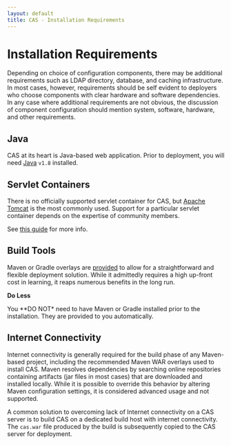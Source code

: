 ```yaml
---
layout: default
title: CAS - Installation Requirements
---
```


# Installation Requirements

Depending on choice of configuration components, there may be additional requirements such as LDAP directory,
database, and caching infrastructure. In most cases, however, requirements should be self evident to deployers who
choose components with clear hardware and software dependencies. In any case where additional requirements are
not obvious, the discussion of component configuration should mention system, software, hardware, and other
requirements.

## Java

CAS at its heart is Java-based web application. Prior to deployment, you will need [Java](http://www.java.com) `v1.8` installed.

## Servlet Containers

There is no officially supported servlet container for CAS, but [Apache Tomcat](http://tomcat.apache.org/) is the most
commonly used. Support for a particular servlet container depends on the expertise of community members.

See [this guide](../Configuring-Servlet-Container.html) for more info.

## Build Tools

Maven or Gradle overlays are [provided](../installation/Maven-Overlay-Installation.html) to allow for a straightforward and flexible 
deployment solution. While it admittedly requires a high up-front cost in learning, it reaps numerous
benefits in the long run. 

<div class="alert alert-info"><strong>Do Less</strong><p>
You **DO NOT* need to have Maven or Gradle installed prior to the installation. They are provided to you automatically.
</p></div>

## Internet Connectivity

Internet connectivity is generally required for the build phase of any Maven-based project, including the recommended
Maven WAR overlays used to install CAS. Maven resolves dependencies by searching online repositories containing
artifacts (jar files in most cases) that are downloaded and installed locally. While it is possible to override this
behavior by altering Maven configuration settings, it is considered advanced usage and not supported.

A common solution to overcoming lack of Internet connectivity on a CAS server is to build CAS on a dedicated build
host with internet connectivity. The `cas.war` file produced by the build is subsequently copied to the CAS server
for deployment.
